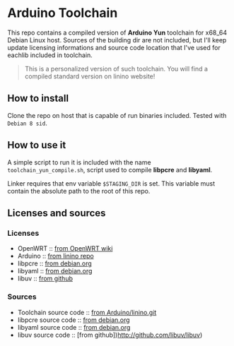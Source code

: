 # Arduino Toolchain

This repo contains a compiled version of **Arduino Yun** toolchain for x68_64 Debian Linux host.
Sources of the building dir are not included, but I'll keep update licensing informations and
source code location that I've used for eachlib included in toolchain.

> This is a personalized version of such toolchain. You will find a compiled standard version on linino website!

## How to install

Clone the repo on host that is capable of run binaries included. Tested with `Debian 8 sid`.

## How to use it

A simple script to run it is included with the name `toolchain_yun_compile.sh`, 
script used to compile **libpcre** and **libyaml**.

Linker requires that env variable `$STAGING_DIR` is set. This variable must contain the
absolute path to the root of this repo.

## Licenses and sources 

### Licenses

 * OpenWRT :: [from OpenWRT wiki](http://wiki.openwrt.org/about/license)
 * Arduino :: [from linino repo](https://github.com/linino/linino_distro/blob/master/LICENSE)
 * libpcre :: [from debian.org](http://metadata.ftp-master.debian.org/changelogs//main/p/pcre3/pcre3_8.02-1.1_copyright)
 * libyaml :: [from debian.org](http://metadata.ftp-master.debian.org/changelogs//main/liby/libyaml/libyaml_0.1.3-1+deb6u4_copyright)
 * libuv :: [from github](http://github.com/libuv/libuv/blob/v1.x/LICENSE)

### Sources

 * Toolchain source code :: [from Arduino/linino.git](https://github.com/arduino/linino.git)
 * libpcre source code :: [from debian.org](https://packages.debian.org/squeeze/libpcre3)
 * libyaml source code :: [from debian.org](https://packages.debian.org/squeeze/libyamo-0-2)
 * libuv source code :: [from github])http://github.com/libuv/libuv)

